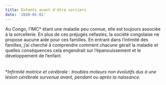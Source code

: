 ```yaml
---
title: Enfants avant d'être sorciers
date: '2020-01-01'
---
```

Au Congo, l’IMC* étant une maladie peu connue, elle est toujours associée à la sorcellerie. En plus de ces préjugés néfastes, la société congolaise ne propose aucune aide pour ces familles. En entrant dans l’intimité des familles, j’ai cherché à comprendre comment chacune gérait la maladie et quelles conséquences cela engendrait sur l’épanouissement et le développement de l’enfant.\
\
\
**Infirmité motrice et cérébrale : troubles moteurs non évolutifs dus à une lésion cérébrale survenue avant, pendant ou après la naissance.*